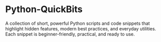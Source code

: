 # Python-QuickBits
A collection of short, powerful Python scripts and code snippets that highlight hidden features, modern best practices, and everyday utilities. Each snippet is beginner-friendly, practical, and ready to use.
